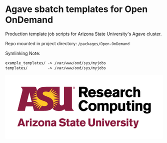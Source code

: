 Agave sbatch templates for Open OnDemand 
========================================

Production template job scripts for Arizona State University's Agave
cluster.

Repo mounted in project directory: `/packages/Open-OnDemand`

Symlinking Note:

    example_templates/ -> /var/www/ood/sys/myjobs
    templates/         -> /var/www/ood/sys/myjobs



![ASU Research Computing Logo](assets/ASURC_logo.png)
